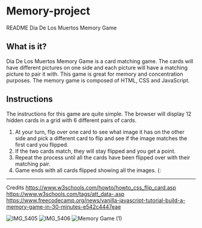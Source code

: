 # Memory-project
README
Dia De Los Muertos Memory Game

What is it?
------------------------------------------------------------------------------------------------------------
Dia De Los Muertos Memory Game is a card matching game. The cards will have different pictures on one side and each picture will have a matching picture to pair it with. This game is great for memory and concentration purposes. 
The memory game is composed of HTML, CSS and JavaScript. 

Instructions
-----------------------------------------------------------------------------------------------------------
The instructions for this game are quite simple. The browser will display 12 hidden cards in a grid with 6 different pairs of cards. 
1.	At your turn, flip over one card to see what image it has on the other side and pick a different card to flip and see if the image matches the first card you flipped. 
2.	If the two cards match, they will stay flipped and you get a point. 
3.	Repeat the process until all the cards have been flipped over with their matching pair. 
4.	 Game ends with all cards flipped showing all the images. (:
------------------------------------------------------------------------------------------------------------
Credits
https://www.w3schools.com/howto/howto_css_flip_card.asp
https://www.w3schools.com/tags/att_data-.asp
https://www.freecodecamp.org/news/vanilla-javascript-tutorial-build-a-memory-game-in-30-minutes-e542c4447eae

![IMG_5405](https://github.com/Mariaa1997/Memory-project/assets/97813987/780f3b5f-6a77-4fb2-93d7-174f0cca02c8)
![IMG_5406](https://github.com/Mariaa1997/Memory-project/assets/97813987/3b634d34-4e5c-4f4c-8b2c-9e175196c02f)
![Memory Game (1)](https://github.com/Mariaa1997/Memory-project/assets/97813987/45a36be3-4322-4b72-b13d-348771a298fc)
